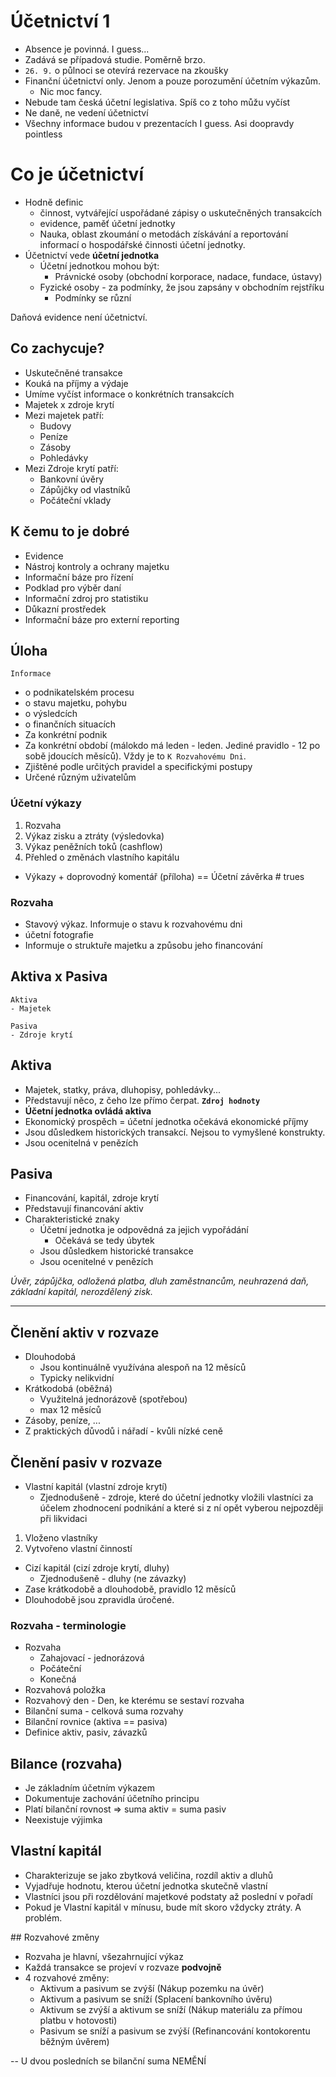 # Účetnictví 1
- Absence je povinná. I guess...
- Zadává se případová studie. Poměrně brzo.
- `26. 9.` o půlnoci se otevírá rezervace na zkoušky
- Finanční účetnictví only. Jenom a pouze porozumění účetním výkazům.
  - Nic moc fancy.
- Nebude tam česká účetní legislativa. Spíš co z toho můžu vyčíst
- Ne daně, ne vedení účetnictví
- Všechny informace budou v prezentacích I guess. Asi doopravdy pointless

# Co je účetnictví
- Hodně definic
  - činnost, vytvářející uspořádané zápisy o uskutečněných transakcích
  - evidence, paměť účetní jednotky
  - Nauka, oblast zkoumání o metodách získávání a reportování informací o hospodářské činnosti účetní jednotky.
- Účetnictví vede **účetní jednotka**
  - Účetní jednotkou mohou být:
    - Právnické osoby (obchodní korporace, nadace, fundace, ústavy)
  - Fyzické osoby - za podmínky, že jsou zapsány v obchodním rejstříku
    - Podmínky se různí

Daňová evidence není účetnictví.

## Co zachycuje?
- Uskutečněné transakce
- Kouká na příjmy a výdaje
- Umíme vyčíst informace o konkrétních transakcích
- Majetek x zdroje krytí
- Mezi majetek patří:
  - Budovy
  - Peníze
  - Zásoby
  - Pohledávky
- Mezi Zdroje krytí patří:
  - Bankovní úvěry
  - Zápůjčky od vlastníků
  - Počáteční vklady

## K čemu to je dobré
- Evidence
- Nástroj kontroly a ochrany majetku
- Informační báze pro řízení
- Podklad pro výběr daní
- Informační zdroj pro statistiku
- Důkazní prostředek
- Informační báze pro externí reporting

## Úloha
    Informace
- o podnikatelském procesu
- o stavu majetku, pohybu
- o výsledcích
- o finančních situacích
- Za konkrétní podnik
- Za konkrétní období (málokdo má leden - leden. Jediné pravidlo - 12 po sobě jdoucích měsíců). Vždy je to `K Rozvahovému Dni`.
- Zjištěné podle určitých pravidel a specifickými postupy
- Určené různým uživatelům

### Účetní výkazy
1. Rozvaha
2. Výkaz zisku a ztráty (výsledovka)
3. Výkaz peněžních toků (cashflow)
4. Přehled o změnách vlastního kapitálu
- Výkazy + doprovodný komentář (příloha) == Účetní závěrka # trues

### Rozvaha
- Stavový výkaz. Informuje o stavu k rozvahovému dni
- účetní fotografie
- Informuje o struktuře majetku a způsobu jeho financování

## Aktiva x Pasiva
    Aktiva
    - Majetek

    Pasiva
    - Zdroje krytí

## Aktiva
- Majetek, statky, práva, dluhopisy, pohledávky...
- Představují něco, z čeho lze přímo čerpat. **`Zdroj hodnoty`**
- **Účetní jednotka ovládá aktiva**
- Ekonomický prospěch = účetní jednotka očekává ekonomické příjmy
- Jsou důsledkem historických transakcí. Nejsou to vymyšlené konstrukty.
- Jsou ocenitelná v penězích

## Pasiva
- Financování, kapitál, zdroje krytí
- Představují financování aktiv
- Charakteristické znaky
  - Účetní jednotka je odpovědná za jejich vypořádání
    - Očekává se tedy úbytek
  - Jsou důsledkem historické transakce
  - Jsou ocenitelné v penězích

*Úvěr, zápůjčka, odložená platba, dluh zaměstnancům, neuhrazená daň, základní kapitál, nerozdělený zisk.*

---

## Členění aktiv v rozvaze
- Dlouhodobá
  - Jsou kontinuálně využívána alespoň na 12 měsíců
  - Typicky nelikvidní
- Krátkodobá (oběžná)
  - Využitelná jednorázově (spotřebou)
  - max 12 měsíců
- Zásoby, peníze, ...
- Z praktických důvodů i nářadí - kvůli nízké ceně

## Členění pasiv v rozvaze
- Vlastní kapitál (vlastní zdroje krytí)
  - Zjednodušeně - zdroje, které do účetní jednotky vložili vlastníci za účelem zhodnocení podnikání a které si z ní opět vyberou nejpozději při likvidaci
1. Vloženo vlastníky
2. Vytvořeno vlastní činností
- Cizí kapitál (cizí zdroje krytí, dluhy)
  - Zjednodušeně - dluhy (ne závazky)
- Zase krátkodobě a dlouhodobě, pravidlo 12 měsíců
- Dlouhodobě jsou zpravidla úročené.

### Rozvaha - terminologie

- Rozvaha
  - Zahajovací - jednorázová
  - Počáteční
  - Konečná
- Rozvahová položka
- Rozvahový den - Den, ke kterému se sestaví rozvaha
- Bilanční suma - celková suma rozvahy
- Bilanční rovnice (aktiva == pasiva)
- Definice aktiv, pasiv, závazků

## Bilance (rozvaha)
- Je základním účetním výkazem
- Dokumentuje zachování účetního principu
- Platí bilanční rovnost => suma aktiv = suma pasiv
- Neexistuje výjimka

## Vlastní kapitál
- Charakterizuje se jako zbytková veličina, rozdíl aktiv a dluhů
- Vyjadřuje hodnotu, kterou účetní jednotka skutečně vlastní
- Vlastníci jsou při rozdělování majetkové podstaty až poslední v pořadí
- Pokud je Vlastní kapitál v mínusu, bude mít skoro vždycky ztráty. A problém.

## Rozvahové změny
- Rozvaha je hlavní, všezahrnující výkaz
- Každá transakce se projeví v rozvaze **podvojně**
- 4 rozvahové změny:
  - Aktivum a pasivum se zvýší (Nákup pozemku na úvěr)
  - Aktivum a pasivum se sníží (Splacení bankovního úvěru)
  - Aktivum se zvýší a aktivum se sníží (Nákup materiálu za přímou platbu v hotovosti)
  - Pasivum se sníží a pasivum se zvýší (Refinancování kontokorentu běžným úvěrem)

-- U dvou posledních se bilanční suma NEMĚNÍ